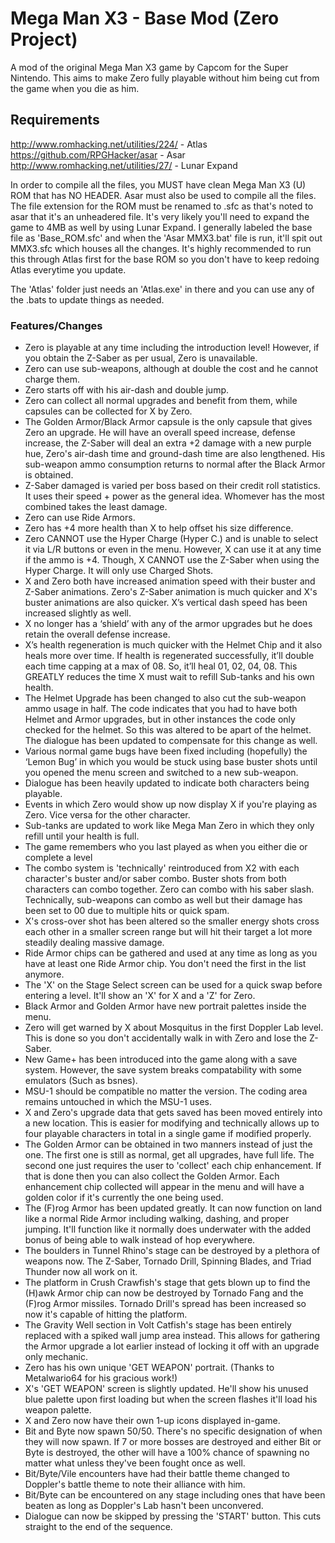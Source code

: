 # Mega Man X3 - Base Mod (Zero Project)
A mod of the original Mega Man X3 game by Capcom for the Super Nintendo. This aims to make Zero fully playable without him being cut from the game when you die as him.

## Requirements
http://www.romhacking.net/utilities/224/ - Atlas
https://github.com/RPGHacker/asar - Asar
http://www.romhacking.net/utilities/27/ - Lunar Expand

In order to compile all the files, you MUST have clean Mega Man X3 (U) ROM that has NO HEADER. Asar must also be used to compile all the files. The file extension for the ROM must be renamed to .sfc as that's noted to asar that it's an unheadered file. It's very likely you'll need to expand the game to 4MB as well by using Lunar Expand. I generally labeled the base file as 'Base_ROM.sfc' and when the 'Asar MMX3.bat' file is run, it'll spit out MMX3.sfc which houses all the changes. It's highly recommended to run this through Atlas first for the base ROM so you don't have to keep redoing Atlas everytime you update.

The 'Atlas' folder just needs an 'Atlas.exe' in there and you can use any of the .bats to update things as needed.

### Features/Changes

* Zero is playable at any time including the introduction level! However, if you obtain the Z-Saber as per usual, Zero is unavailable.
* Zero can use sub-weapons, although at double the cost and he cannot charge them.
* Zero starts off with his air-dash and double jump.
* Zero can collect all normal upgrades and benefit from them, while capsules can be collected for X by Zero.
* The Golden Armor/Black Armor capsule is the only capsule that gives Zero an upgrade. He will have an overall speed increase, defense increase, the Z-Saber will deal an extra +2 damage with a new purple hue, Zero's air-dash time and ground-dash time are also lengthened. His sub-weapon ammo consumption returns to normal after the Black Armor is obtained.
* Z-Saber damaged is varied per boss based on their credit roll statistics. It uses their speed + power as the general idea. Whomever has the most combined takes the least damage.
* Zero can use Ride Armors.
* Zero has +4 more health than X to help offset his size difference.
* Zero CANNOT use the Hyper Charge (Hyper C.) and is unable to select it via L/R buttons or even in the menu. However, X can use it at any time if the ammo is +4. Though, X CANNOT use the Z-Saber when using the Hyper Charge. It will only use Charged Shots.
* X and Zero both have increased animation speed with their buster and Z-Saber animations. Zero's Z-Saber animation is much quicker and X's buster animations are also quicker. X’s vertical dash speed has been increased slightly as well.
* X no longer has a ‘shield’ with any of the armor upgrades but he does retain the overall defense increase.
* X’s health regeneration is much quicker with the Helmet Chip and it also heals more over time. If health is regenerated successfully, it’ll double each time capping at a max of 08. So, it’ll heal 01, 02, 04, 08. This GREATLY reduces the time X must wait to refill Sub-tanks and his own health.
* The Helmet Upgrade has been changed to also cut the sub-weapon ammo usage in half. The code indicates that you had to have both Helmet and Armor upgrades, but in other instances the code only checked for the helmet. So this was altered to be apart of the helmet. The dialogue has been updated to compensate for this change as well.
* Various normal game bugs have been fixed including (hopefully) the ‘Lemon Bug’ in which you would be stuck using base buster shots until you opened the menu screen and switched to a new sub-weapon.
* Dialogue has been heavily updated to indicate both characters being playable.
* Events in which Zero would show up now display X if you're playing as Zero. Vice versa for the other character.
* Sub-tanks are updated to work like Mega Man Zero in which they only refill until your health is full.
* The game remembers who you last played as when you either die or complete a level
* The combo system is 'technically' reintroduced from X2 with each character's buster and/or saber combo. Buster shots from both characters can combo together. Zero can combo with his saber slash. Technically, sub-weapons can combo as well but their damage has been set to 00 due to multiple hits or quick spam.
* X's cross-over shot has been altered so the smaller energy shots cross each other in a smaller screen range but will hit their target a lot more steadily dealing massive damage.
* Ride Armor chips can be gathered and used at any time as long as you have at least one Ride Armor chip. You don't need the first in the list anymore.
* The 'X' on the Stage Select screen can be used for a quick swap before entering a level. It'll show an 'X' for X and a 'Z' for Zero.
* Black Armor and Golden Armor have new portrait palettes inside the menu.
* Zero will get warned by X about Mosquitus in the first Doppler Lab level. This is done so you don't accidentally walk in with Zero and lose the Z-Saber.
* New Game+ has been introduced into the game along with a save system. However, the save system breaks compatability with some emulators (Such as bsnes).
* MSU-1 should be compatible no matter the version. The coding area remains untouched in which the MSU-1 uses.
* X and Zero's upgrade data that gets saved has been moved entirely into a new location. This is easier for modifying and technically allows up to four playable characters in total in a single game if modified properly.
* The Golden Armor can be obtained in two manners instead of just the one. The first one is still as normal, get all upgrades, have full life. The second one just requires the user to 'collect' each chip enhancement. If that is done then you can also collect the Golden Armor. Each enhancement chip collected will appear in the menu and will have a golden color if it's currently the one being used.
* The (F)rog Armor has been updated greatly. It can now function on land like a normal Ride Armor including walking, dashing, and proper jumping. It'll function like it normally does underwater with the added bonus of being able to walk instead of hop everywhere.
* The boulders in Tunnel Rhino's stage can be destroyed by a plethora of weapons now. The Z-Saber, Tornado Drill, Spinning Blades, and Triad Thunder now all work on it.
* The platform in Crush Crawfish's stage that gets blown up to find the (H)awk Armor chip can now be destroyed by Tornado Fang and the (F)rog Armor missiles. Tornado Drill's spread has been increased so now it's capable of hitting the platform.
* The Gravity Well section in Volt Catfish's stage has been entirely replaced with a spiked wall jump area instead. This allows for gathering the Armor upgrade a lot earlier instead of locking it off with an upgrade only mechanic.
* Zero has his own unique 'GET WEAPON' portrait. (Thanks to Metalwario64 for his gracious work!)
* X's 'GET WEAPON' screen is slightly updated. He'll show his unused blue palette upon first loading but when the screen flashes it'll load his weapon palette.
* X and Zero now have their own 1-up icons displayed in-game.
* Bit and Byte now spawn 50/50. There's no specific designation of when they will now spawn. If 7 or more bosses are destroyed and either Bit or Byte is destroyed, the other will have a 100% chance of spawning no matter what unless they've been fought once as well.
* Bit/Byte/Vile encounters have had their battle theme changed to Doppler's battle theme to note their alliance with him.
* Bit/Byte can be encountered on any stage including ones that have been beaten as long as Doppler's Lab hasn't been unconvered.
* Dialogue can now be skipped by pressing the 'START' button. This cuts straight to the end of the sequence.

